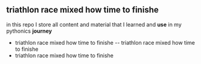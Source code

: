 ## **triathlon race mixed how time to finishe**
in this repo I store all content and material that I learned and **use** in my pythonics **journey**
- triathlon race mixed how time to finishe
-- triathlon race mixed how time to finishe
- triathlon race mixed how time to finishe


